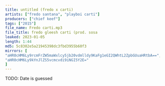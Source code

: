 ```yaml
---
title: untitled (fredo x carti)
artists: ["fredo santana", "playboi carti"]
producers: ["chief keef"]
tags: ["2015"]
file_name: Fredo carti.mp3
file_title: fredo gleesh carti (prod. sosa
leaked: 2023-01-05
length: 1:44
md5: 5c8302e5a21945398dc3fbd3955b60f3
mirrors: [
"aHR0cHM6Ly9rcmFrZW5maWxlcy5jb20vdmlldy9KaFg1eGI2QWhtL2ZpbGUuaHRtbA==",
"aHR0cHM6Ly9kYnJlZS5vcmcvdi9iNGI5Y2E="
]
---
```

TODO: Date is guessed
